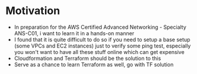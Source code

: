 # Motivation
- In preparation for the AWS Certified Advanced Networking - Specialty ANS-C01, i want to learn it in a hands-on manner
- I found that it is quite difficult to do so if you need to setup a base setup (some VPCs and EC2 instances) just to verify some ping test, especially you won't want to have all these stuff online which can get expensive
- Cloudformation and Terraform should be the solution to this
- Serve as a chance to learn Terraform as well, go with TF solution

